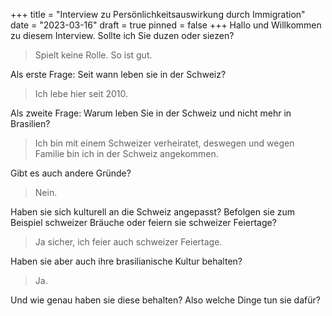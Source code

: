 +++
title = "Interview zu Persönlichkeitsauswirkung durch Immigration"
date = "2023-03-16"
draft = true
pinned = false
+++
Hallo und Willkommen zu diesem Interview. Sollte ich Sie duzen oder siezen?

> Spielt keine Rolle. So ist gut.

Als erste Frage: Seit wann leben sie in der Schweiz?

> Ich lebe hier seit 2010.

Als zweite Frage: Warum leben Sie in der Schweiz und nicht mehr in Brasilien?

> Ich bin mit einem Schweizer verheiratet, deswegen und wegen Familie bin ich in der Schweiz angekommen.

Gibt es auch andere Gründe?

> Nein.

Haben sie sich kulturell an die Schweiz angepasst? Befolgen sie zum Beispiel schweizer Bräuche oder feiern sie schweizer Feiertage?

> Ja sicher, ich feier auch schweizer Feiertage.

Haben sie aber auch ihre brasilianische Kultur behalten?

> Ja.

Und wie genau haben sie diese behalten? Also welche Dinge tun sie dafür?

>